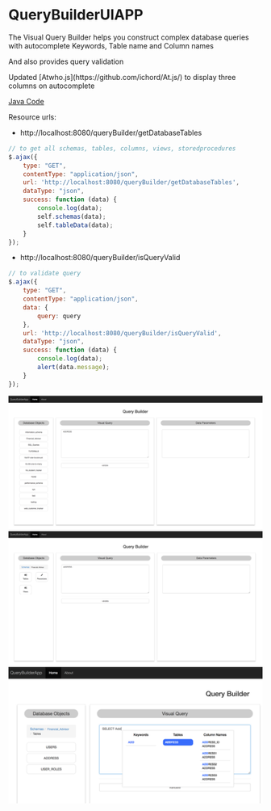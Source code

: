 # QueryBuilderUIAPP

<p>
The Visual Query Builder helps you construct complex database queries with autocomplete Keywords, Table name and Column names
</p>
<p>
And also provides query validation
</p>

<p>
Updated [Atwho.js](https://github.com/ichord/At.js/) to display three columns on autocomplete 

[Java Code](https://github.com/SandeepJagatha/QueryBuilderApp)


Resource urls:
* http://localhost:8080/queryBuilder/getDatabaseTables
```js
// to get all schemas, tables, columns, views, storedprocedures
$.ajax({
    type: "GET",
    contentType: "application/json",
    url: 'http://localhost:8080/queryBuilder/getDatabaseTables',
    dataType: "json",
    success: function (data) {
        console.log(data);
        self.schemas(data);
        self.tableData(data);
    }
});
```
* http://localhost:8080/queryBuilder/isQueryValid
```js
// to validate query
$.ajax({
    type: "GET",
    contentType: "application/json",
    data: {
        query: query
    },
    url: 'http://localhost:8080/queryBuilder/isQueryValid',
    dataType: "json",
    success: function (data) {
        console.log(data);
        alert(data.message);
    }
});
```


![alt text](https://github.com/SandeepJagatha/QueryBuilderApp/blob/master/src/main/resources/images/screenshot1.png)
![alt text](https://github.com/SandeepJagatha/QueryBuilderApp/blob/master/src/main/resources/images/screenshot2.png)
![alt text](https://github.com/SandeepJagatha/QueryBuilderApp/blob/master/src/main/resources/images/screenshot3.png)
